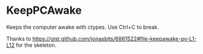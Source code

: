 # KeepPCAwake

Keeps the computer awake with ctypes. Use Ctrl+C to break.

Thanks to https://gist.github.com/jonasbits/6861522#file-keepawake-py-L1-L12 for the skeleton.
